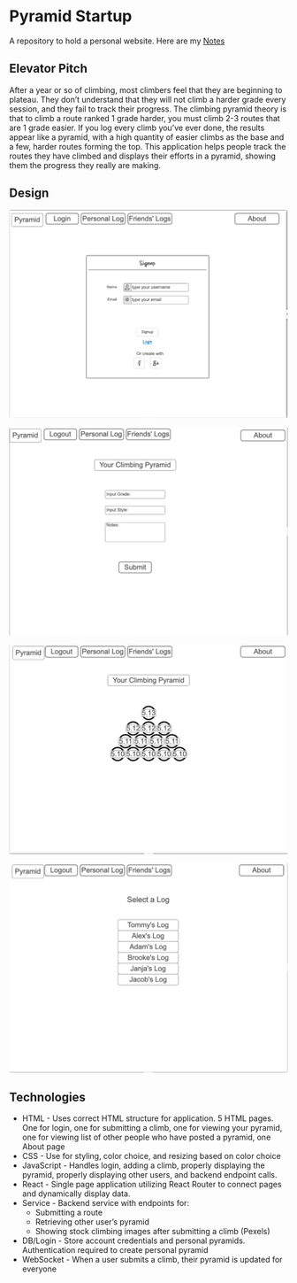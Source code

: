 # Pyramid Startup
A repository to hold a personal website.
Here are my [Notes](https://github.com/thelastbrittain/startup/blob/main/notes.md)

## Elevator Pitch
After a year or so of climbing, most climbers feel that they are beginning to plateau. They don’t understand that they will not climb a harder grade every session, and they fail to track their progress. The climbing pyramid theory is that to climb a route ranked 1 grade harder, you must climb 2-3 routes that are 1 grade easier. If you log every climb you’ve ever done, the results appear like a pyramid, with a high quantity of easier climbs as the base and a few, harder routes forming the top. This application helps people track the routes they have climbed and displays their efforts in a pyramid, showing them the progress they really are making. 

## Design
![Home Page](NotesAssets/home_page.png)

![Add Climb Page](NotesAssets/add_climb_page.png)

![Log Page](NotesAssets/log_page.png)

![List Page](NotesAssets/list_page.png)

## Technologies
- HTML - Uses correct HTML structure for application. 5 HTML pages. One for login, one for submitting a climb, one for viewing your pyramid, one for viewing list of other people who have posted a pyramid, one About page
- CSS - Use for styling, color choice, and resizing based on color choice
- JavaScript - Handles login, adding a climb, properly displaying the pyramid, properly displaying other users, and backend endpoint calls.
- React - Single page application utilizing React Router to connect pages and dynamically display data. 
- Service - Backend service with endpoints for:
  - Submitting a route
  - Retrieving other user’s pyramid
  - Showing stock climbing images after submitting a climb (Pexels)
- DB/Login - Store account credentials and personal pyramids. Authentication required to create personal pyramid
- WebSocket - When a user submits a climb, their pyramid is updated for everyone

